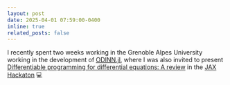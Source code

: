 ```yaml
---
layout: post
date: 2025-04-01 07:59:00-0400
inline: true
related_posts: false
---
```


I recently spent two weeks working in the Grenoble Alpes University working in the development of [ODINN.jl](https://github.com/ODINN-SciML/ODINN.jl), where I was also invited to present [Differentiable programming for differential equations: A review](https://arxiv.org/abs/2406.09699) in the [JAX Hackaton](https://lesommer.github.io/2025/03/14/ige-jaxathon/) :computer:
